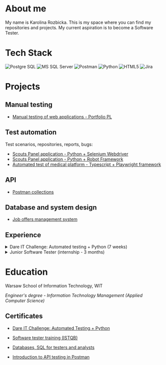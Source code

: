 
# About me

My name is Karolina Rozbicka. This is my space where you can find my repositories and projects.
My current aspiration is to become a Software Tester.

#  Tech Stack

<img alt="Postgre SQL" src="https://img.shields.io/badge/PostgreSQL-316192?style=for-the-badge&logo=postgresql&logoColor=white"/> <img alt="MS SQL Server" src="https://img.shields.io/badge/Microsoft%20SQL%20Server-CC2927?style=for-the-badge&logo=microsoft%20sql%20server&logoColor=white"/> <img alt="Postman" src="https://img.shields.io/badge/Postman-FF6C37?style=for-the-badge&logo=Postman&logoColor=white"/> <img alt="Python" src="https://img.shields.io/badge/Python-FFD43B?style=for-the-badge&logo=python&logoColor=blue"/> <img alt="HTML5" src="https://img.shields.io/badge/HTML5-E34F26?style=for-the-badge&logo=html5&logoColor=white"/> <img alt="Jira" src="https://img.shields.io/badge/Jira-0052CC?style=for-the-badge&logo=Jira&logoColor=white"/>

# Projects

## Manual testing

- [Manual testing of web applications - Portfolio PL](https://github.com/rkarolina/rkarolina/blob/main/Portfolio%20-%20manual%20testing.md)
## Test automation
Test scenarios, repositories, reports, bugs:
 - [Scouts Panel application - Python + Selenium Webdriver](https://github.com/rkarolina/Challenge_portfolio_karolina)
 - [Scouts Panel application - Python + Robot Framework](https://github.com/rkarolina/robotframework_scoutpanel)
 - [Automated test of medical platform - Typescript + Playwright framework](https://github.com/rkarolina/playwright_telemedi)
 <!-- - [Selenium Shop - Python + Selenium Webdriver (PL version - in progress) ](https://github.com/rkarolina/selenium_shop) --->

## API
 - [Postman collections](https://github.com/rkarolina/postman/tree/main)

## Database and system design
 - [Job offers management system](https://github.com/rkarolina/job-offers-management-system)

## Experience

<details>
<summary> Dare IT Challenge: Automated testing + Python (7 weeks) </summary>
<br>
✔️ Pycharm <p>
✔️ Selenium WebDriver<p>
✔️ Robot Framework <p>
✔️ preparing test cases <p>
✔️ reporting errors <p>
</details>

<details>
<summary> Junior Software Tester (internship - 3 months)</summary>
<br>
✔️ manual testing<p>
✔️ creating test cases/scenarios<p>
✔️ reporting errors in JIRA<p>
✔️ test execution<p>
 
</details>

# Education

Warsaw School of Information Technology, WIT <p>
_Engineer's degree - Information Technology Management (Applied Computer Science)_

## Certificates

-  [Dare IT Challenge: Automated Testing + Python](https://drive.google.com/file/d/1rscPSrBhPMOldX7BKwhFk-WE-Z-mFs6a/view?usp=sharing)

-  [Software tester training (ISTQB)](https://verified.sertifier.com/en/verify/65129620473695/)

-  [Databases, SQL for testers and analysts](https://verified.sertifier.com/en/verify/83320766361351/)

-  [Introduction to API testing in Postman](https://verified.sertifier.com/en/verify/86184868190831/)
